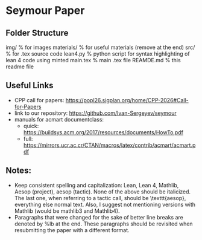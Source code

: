 # Seymour Paper

## Folder Structure

img/        % for images
materials/  % for useful materials (remove at the end)
src/        % for .tex source code
lean4.py    % python script for syntax highlighting of lean 4 code using minted
main.tex    % main .tex file
REAMDE.md   % this readme file

## Useful Links

* CPP call for papers: https://popl26.sigplan.org/home/CPP-2026#Call-for-Papers
* link to our repository: https://github.com/Ivan-Sergeyev/seymour
* manuals for acmart documentclass:
  * quick: https://buildsys.acm.org/2017/resources/documents/HowTo.pdf
  * full: https://mirrors.ucr.ac.cr/CTAN/macros/latex/contrib/acmart/acmart.pdf

## Notes:

* Keep consistent spelling and capitalization: Lean, Lean 4, Mathlib, Aesop (project), aesop (tactic).
  None of the above should be italicized. The last one, when referring to a tactic call, should be \texttt{aesop}, everything else normal text.
  Also, I suggest not mentioning versions with Mathlib (would be mathlib3 and Mathlib4).
* Paragraphs that were changed for the sake of better line breaks are denoted by %lb at the end.
  These paragraphs should be revisited when resubmitting the paper with a different format.

